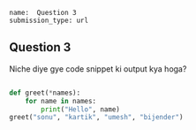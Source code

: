 ```ngMeta
name:  Question 3
submission_type: url
```
## Question 3

Niche diye gye code snippet ki output kya hoga?


```python

def greet(*names):
    for name in names:
        print("Hello", name)
greet("sonu", "kartik", "umesh", "bijender")

 ```


